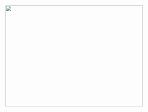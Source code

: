 <div id="header" align="center">
<a href="https://www.tumblr.com/sarcophagid/749053144198234112/morningstar-morningstar-as-far-as-the-eye-can?source=share">
  <img src="https://64.media.tumblr.com/f3a61bb25445bfbe429e753c40792ab8/18587a38e5f8b78a-60/s1280x1920/15bc45fdeb5c1e2d1f3ee1c02730b65c42f203b9.pnj" alt=" " width="434" height="320">
</a>
